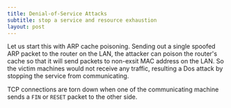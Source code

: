 ```yaml
---
title: Denial-of-Service Attacks
subtitle: stop a service and resource exhaustion
layout: post
---
```

Let us start this with ARP cache poisoning. Sending out a single spoofed ARP packet to the router on the LAN, the attacker can poison the router's cache so that it will send packets to non-exsit MAC address on the LAN. So the victim machines would not receive any traffic, resulting a Dos attack by stopping the service from communicating.

TCP connections are torn down when one of the communicating machine sends a `FIN` or `RESET` packet to the other side. 
